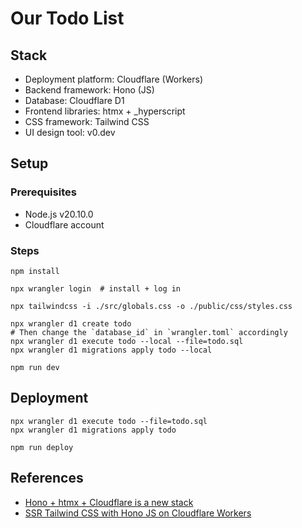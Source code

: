 # Our Todo List

## Stack

* Deployment platform: Cloudflare (Workers)
* Backend framework: Hono (JS)
* Database: Cloudflare D1
* Frontend libraries: htmx + _hyperscript
* CSS framework: Tailwind CSS
* UI design tool: v0.dev

## Setup

### Prerequisites

* Node.js v20.10.0
* Cloudflare account

### Steps

```
npm install
```

```
npx wrangler login  # install + log in
```

```
npx tailwindcss -i ./src/globals.css -o ./public/css/styles.css
```

```
npx wrangler d1 create todo
# Then change the `database_id` in `wrangler.toml` accordingly
npx wrangler d1 execute todo --local --file=todo.sql
npx wrangler d1 migrations apply todo --local
```

```
npm run dev
```

## Deployment

```
npx wrangler d1 execute todo --file=todo.sql
npx wrangler d1 migrations apply todo
```

```
npm run deploy
```

## References

* [Hono + htmx + Cloudflare is a new stack](https://blog.yusu.ke/hono-htmx-cloudflare/)
* [SSR Tailwind CSS with Hono JS on Cloudflare Workers](https://youtu.be/wIqURcwxB20)
